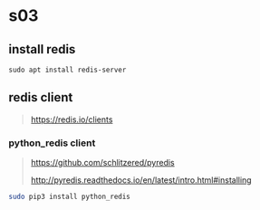 # s03

## install redis

`sudo apt install redis-server`


## redis client

> https://redis.io/clients

### python_redis client

> https://github.com/schlitzered/pyredis
>
> http://pyredis.readthedocs.io/en/latest/intro.html#installing

```bash
sudo pip3 install python_redis
```